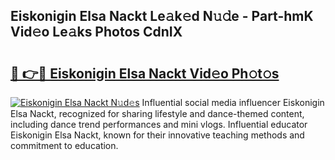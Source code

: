 ## Eiskonigin Elsa Nackt Le𝚊k𝚎d N𝚞𝚍e - Part-hmK Vid𝚎o Le𝚊ks Photos CdnIX

# <h2><a href="http://fb465x.evod.top/?m=Eiskonigin+Elsa+Nackt">🔗 👉🔴 Eiskonigin Elsa Nackt Vid𝚎o Ph𝚘t𝚘s</a></h2>

[![Eiskonigin Elsa Nackt N𝚞d𝚎s](https://i.imgur.com/8V9OHl7.gif)](http://fb465x.evod.top/?m=Eiskonigin+Elsa+Nackt)
Influential social media influencer Eiskonigin Elsa Nackt, recognized for sharing lifestyle and dance-themed content, including dance trend performances and mini vlogs. Influential educator Eiskonigin Elsa Nackt, known for their innovative teaching methods and commitment to education. 
